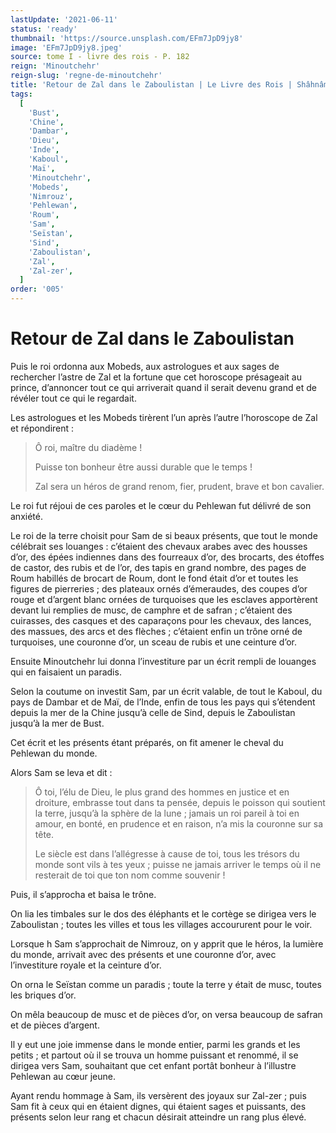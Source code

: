 ```yaml
---
lastUpdate: '2021-06-11'
status: 'ready'
thumbnail: 'https://source.unsplash.com/EFm7JpD9jy8'
image: 'EFm7JpD9jy8.jpeg'
source: tome I - livre des rois - P. 182
reign: 'Minoutchehr'
reign-slug: 'regne-de-minoutchehr'
title: 'Retour de Zal dans le Zaboulistan | Le Livre des Rois | Shâhnâmeh'
tags:
  [
    'Bust',
    'Chine',
    'Dambar',
    'Dieu',
    'Inde',
    'Kaboul',
    'Maï',
    'Minoutchehr',
    'Mobeds',
    'Nimrouz',
    'Pehlewan',
    'Roum',
    'Sam',
    'Seïstan',
    'Sind',
    'Zaboulistan',
    'Zal',
    'Zal-zer',
  ]
order: '005'
---
```


# Retour de Zal dans le Zaboulistan

Puis le roi ordonna aux Mobeds, aux astrologues et aux sages de rechercher l’astre de Zal et la fortune que cet horoscope présageait au prince, d’annoncer tout ce qui arriverait quand il serait devenu grand et de révéler tout ce qui le regardait.

Les astrologues et les Mobeds tirèrent l’un après l’autre l’horoscope de Zal et répondirent :

> Ô roi, maître du diadème !
>
> Puisse ton bonheur être aussi durable que le temps !
>
> Zal sera un héros de grand renom, fier, prudent, brave et bon cavalier.

Le roi fut réjoui de ces paroles et le cœur du Pehlewan fut délivré de son anxiété.

Le roi de la terre choisit pour Sam de si beaux présents, que tout le monde célébrait ses louanges : c’étaient des chevaux arabes avec des housses d’or, des épées indiennes dans des fourreaux d’or, des brocarts, des étoffes de castor, des rubis et de l’or, des tapis en grand nombre, des pages de Roum habillés de brocart de Roum, dont le fond était d’or et toutes les figures de pierreries ; des plateaux ornés d’émeraudes, des coupes d’or rouge et d’argent blanc ornées de turquoises que les esclaves apportèrent devant lui remplies de musc, de camphre et de safran ; c’étaient des cuirasses, des casques et des caparaçons pour les chevaux, des lances, des massues, des arcs et des flèches ; c’étaient enfin un trône orné de turquoises, une couronne d’or, un sceau de rubis et une ceinture d’or.

Ensuite Minoutchehr lui donna l’investiture par un écrit rempli de louanges qui en faisaient un paradis.

Selon la coutume on investit Sam, par un écrit valable, de tout le Kaboul, du pays de Dambar et de Maï, de l’Inde, enfin de tous les pays qui s’étendent depuis la mer de la Chine jusqu’à celle de Sind, depuis le Zaboulistan jusqu’à la mer de Bust.

Cet écrit et les présents étant préparés, on fit amener le cheval du Pehlewan du monde.

Alors Sam se leva et dit :

> Ô toi, l’élu de Dieu, le plus grand des hommes en justice et en droiture, embrasse tout dans ta pensée, depuis le poisson qui soutient la terre, jusqu’à la sphère de la lune ; jamais un roi pareil à toi en amour, en bonté, en prudence et en raison, n’a mis la couronne sur sa tête.
>
> Le siècle est dans l’allégresse à cause de toi, tous les trésors du monde sont vils à tes yeux ; puisse ne jamais arriver le temps où il ne resterait de toi que ton nom comme souvenir !

Puis, il s’approcha et baisa le trône.

On lia les timbales sur le dos des éléphants et le cortège se dirigea vers le Zaboulistan ; toutes les villes et tous les villages accoururent pour le voir.

Lorsque h Sam s’approchait de Nimrouz, on y apprit que le héros, la lumière du monde, arrivait avec des présents et une couronne d’or, avec l’investiture royale et la ceinture d’or.

On orna le Seïstan comme un paradis ; toute la terre y était de musc, toutes les briques d’or.

On mêla beaucoup de musc et de pièces d’or, on versa beaucoup de safran et de pièces d’argent.

Il y eut une joie immense dans le monde entier, parmi les grands et les petits ; et partout où il se trouva un homme puissant et renommé, il se dirigea vers Sam, souhaitant que cet enfant portât bonheur à l’illustre Pehlewan au cœur jeune.

Ayant rendu hommage à Sam, ils versèrent des joyaux sur Zal-zer ; puis Sam fit à ceux qui en étaient dignes, qui étaient sages et puissants, des présents selon leur rang et chacun désirait atteindre un rang plus élevé.

